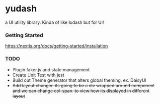 # yudash
a UI utility library. Kinda of like lodash but for UI!

### Getting Started
https://nextjs.org/docs/getting-started/installation

### TODO
- Plugin faker.js and state management
- Create Unit Test with jest
- Build out Theme generator that alters global theming. ex. DaisyUI
- ~~Add layout changer. its going to be a div wrapped around component and we can change col-span. to view how its displayed in different layout~~